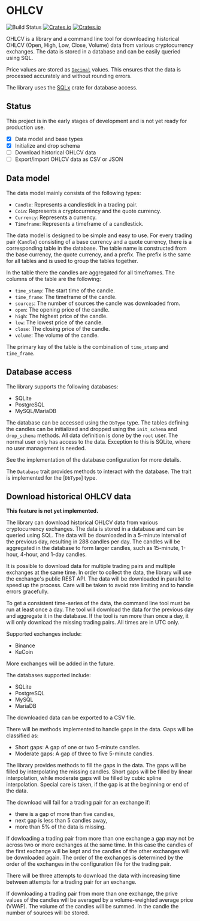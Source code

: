 # OHLCV

![Build Status](https://img.shields.io/github/actions/workflow/status/typedduck/ohlcv/rust.yml)
[![Crates.io](https://img.shields.io/crates/v/ohlcv)](https://crates.io/crates/ohlcv)
[![Crates.io](https://img.shields.io/crates/d/ohlcv)](https://crates.io/crates/ohlcv)

OHLCV is a library and a command line tool for downloading historical OHLCV
(Open, High, Low, Close, Volume) data from various cryptocurrency exchanges. The
data is stored in a database and can be easily queried using SQL.

Price values are stored as [`Decimal`](https://crates.io/crates/rust_decimal)
values. This ensures that the data is processed accurately and without rounding
errors.

The library uses the [SQLx](https://crates.io/crates/sqlx) crate for database
access.

## Status

This project is in the early stages of development and is not yet ready for
production use.

- [x] Data model and base types
- [x] Initialize and drop schema
- [ ] Download historical OHLCV data
- [ ] Export/import OHLCV data as CSV or JSON

## Data model

The data model mainly consists of the following types:

- `Candle`: Represents a candlestick in a trading pair.
- `Coin`: Represents a cryptocurrency and the quote currency.
- `Currency`: Represents a currency.
- `Timeframe`: Represents a timeframe of a candlestick.

The data model is designed to be simple and easy to use. For every trading pair
(`Candle`) consisting of a base currency and a quote currency, there is a
corresponding table in the database. The table name is constructed from the base
currency, the quote currency, and a prefix. The prefix is the same for all
tables and is used to group the tables together.

In the table there the candles are aggregated for all timeframes. The columns of
the table are the following:

- `time_stamp`: The start time of the candle.
- `time_frame`: The timeframe of the candle.
- `sources`: The number of sources the candle was downloaded from.
- `open`: The opening price of the candle.
- `high`: The highest price of the candle.
- `low`: The lowest price of the candle.
- `close`: The closing price of the candle.
- `volume`: The volume of the candle.

The primary key of the table is the combination of `time_stamp` and
`time_frame`.

## Database access

The library supports the following databases:

- SQLite
- PostgreSQL
- MySQL/MariaDB

The database can be accessed using the `DbType` type. The tables defining the
candles can be initialized and dropped using the `init_schema` and `drop_schema`
methods. All data definition is done by the `root` user. The normal user only
has access to the data. Exception to this is SQLite, where no user management is
needed.

See the implementation of the database configuration for more details.

The `Database` trait provides methods to interact with the database. The trait
is implemented for the [`DbType`] type.

## Download historical OHLCV data

**This feature is not yet implemented.**

The library can download historical OHLCV data from various cryptocurrency
exchanges. The data is stored in a database and can be queried using SQL. The
data will be downloaded in a 5-minute interval of the previous day, resulting in
288 candles per day. The candles will be aggregated in the database to form
larger candles, such as 15-minute, 1-hour, 4-hour, and 1-day candles.

It is possible to download data for multiple trading pairs and multiple
exchanges at the same time. In order to collect the data, the library will use
the exchange's public REST API. The data will be downloaded in parallel to speed
up the process. Care will be taken to avoid rate limiting and to handle errors
gracefully.

To get a consistent time-series of the data, the command line tool must be run
at least once a day. The tool will download the data for the previous day and
aggregate it in the database. If the tool is run more than once a day, it will
only download the missing trading pairs. All times are in UTC only.

Supported exchanges include:

- Binance
- KuCoin

More exchanges will be added in the future.

The databases supported include:

- SQLite
- PostgreSQL
- MySQL
- MariaDB

The downloaded data can be exported to a CSV file.

There will be methods implemented to handle gaps in the data. Gaps will be
classified as:

- Short gaps: A gap of one or two 5-minute candles.
- Moderate gaps: A gap of three to five 5-minute candles.

The library provides methods to fill the gaps in the data. The gaps will be
filled by interpolating the missing candles. Short gaps will be filled by
linear interpolation, while moderate gaps will be filled by cubic spline
interpolation. Special care is taken, if the gap is at the beginning or end of
the data.

The download will fail for a trading pair for an exchange if:

- there is a gap of more than five candles,
- next gap is less than 5 candles away,
- more than 5% of the data is missing.

If dowloading a trading pair from more than one exchange a gap may not be
across two or more exchanges at the same time. In this case the candles of
the first exchange will be kept and the candles of the other exchanges will be
downloaded again. The order of the exchanges is determined by the order of the
exchanges in the configuration file for the trading pair.

There will be three attempts to download the data with increasing time between
attempts for a trading pair for an exchange.

If downloading a trading pair from more than one exchange, the prive values of
the candles will be averaged by a volume-weighted average price (VWAP). The
volume of the candles will be summed. In the candle the number of sources will
be stored.
